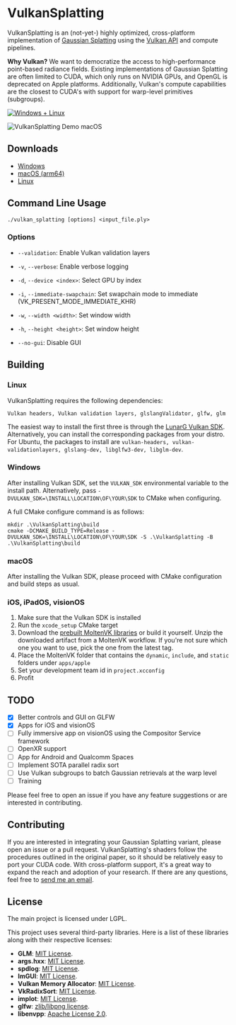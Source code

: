 # VulkanSplatting

VulkanSplatting is an (not-yet-) highly optimized, cross-platform implementation
of [Gaussian Splatting](https://repo-sam.inria.fr/fungraph/3d-gaussian-splatting/) using
the [Vulkan API](https://www.khronos.org/vulkan/) and compute pipelines.

**Why Vulkan?** We want to democratize the access to high-performance point-based radiance fields.
Existing implementations of Gaussian Splatting are often limited to CUDA, which only runs on NVIDIA GPUs, 
and OpenGL is deprecated on Apple platforms. Additionally, Vulkan's compute capabilities are the closest to CUDA's 
with support for warp-level primitives (subgroups).

[![Windows + Linux](https://github.com/shg8/VulkanSplatting/actions/workflows/cmake-multi-platform.yml/badge.svg?branch=main)](https://github.com/shg8/VulkanSplatting/actions/workflows/cmake-multi-platform.yml)

![VulkanSplatting Demo macOS](https://github.com/shg8/VulkanSplatting/assets/38004233/66542056-ce30-4998-a612-dd4f6792599e)

## Downloads
* [Windows](https://github.com/shg8/VulkanSplatting/releases/download/nightly/vulkan_splatting_viewer-windows-latest-amd64-nightly)
* [macOS (arm64)](https://github.com/shg8/VulkanSplatting/releases/download/nightly/vulkan_splatting_viewer-macos-14-arm64-nightly)
* [Linux](https://github.com/shg8/VulkanSplatting/releases/download/nightly/vulkan_splatting_viewer-ubuntu-latest-amd64-nightly)

## Command Line Usage

```
./vulkan_splatting [options] <input_file.ply>
```

### Options

- `--validation`: Enable Vulkan validation layers

- `-v`, `--verbose`: Enable verbose logging

- `-d`, `--device <index>`: Select GPU by index

- `-i`, `--immediate-swapchain`: Set swapchain mode to immediate (VK_PRESENT_MODE_IMMEDIATE_KHR)

- `-w`, `--width <width>`: Set window width

- `-h`, `--height <height>`: Set window height

- `--no-gui`: Disable GUI

## Building

### Linux

VulkanSplatting requires the following dependencies:

`Vulkan headers, Vulkan validation layers, glslangValidator, glfw, glm`

The easiest way to install the first three is through the [LunarG Vulkan SDK](https://www.lunarg.com/vulkan-sdk/).
Alternatively, you can install the corresponding packages from your distro. For Ubuntu, the packages to install
are `vulkan-headers, vulkan-validationlayers, glslang-dev, libglfw3-dev, libglm-dev`.

### Windows

After installing Vulkan SDK, set the `VULKAN_SDK` environmental variable to the install path. Alternatively,
pass `-DVULKAN_SDK=\INSTALL\LOCATION\OF\YOUR\SDK` to CMake when configuring.

A full CMake configure command is as follows:

```
mkdir .\VulkanSplatting\build
cmake -DCMAKE_BUILD_TYPE=Release -DVULKAN_SDK=\INSTALL\LOCATION\OF\YOUR\SDK -S .\VulkanSplatting -B .\VulkanSplatting\build
```

### macOS

After installing the Vulkan SDK, please proceed with CMake configuration and build steps as usual.

### iOS, iPadOS, visionOS
1. Make sure that the Vulkan SDK is installed
2. Run the `xcode_setup` CMake target
3. Download the [prebuilt MoltenVK libraries](https://github.com/KhronosGroup/MoltenVK/actions) or build it yourself. Unzip the downloaded artifact from a MoltenVK workflow. If you're not sure which one you want to use, pick the one from the latest tag.
4. Place the MoltenVK folder that contains the `dynamic`, `include`, and `static` folders under `apps/apple`
5. Set your development team id in `project.xcconfig`
6. Profit

## TODO

- [x] Better controls and GUI on GLFW
- [x] Apps for iOS and visionOS
- [ ] Fully immersive app on visionOS using the Compositor Service framework
- [ ] OpenXR support
- [ ] App for Android and Qualcomm Spaces
- [ ] Implement SOTA parallel radix sort
- [ ] Use Vulkan subgroups to batch Gaussian retrievals at the warp level
- [ ] Training

Please feel free to open an issue if you have any feature suggestions or are interested in contributing.

## Contributing
If you are interested in integrating your Gaussian Splatting variant, please open an issue or a pull request.
VulkanSplatting's shaders follow the procedures outlined in the original paper, so it should be relatively
easy to port your CUDA code. With cross-platform support, it's a great way to expand the reach and adoption of your research.
If there are any questions, feel free to [send me an email](mailto:me@stevengao.net).

## License

The main project is licensed under LGPL.

This project uses several third-party libraries. Here is a list of these libraries along with their respective licenses:

- **GLM**: [MIT License](https://opensource.org/licenses/MIT).
- **args.hxx**: [MIT License](https://opensource.org/licenses/MIT).
- **spdlog**: [MIT License](https://opensource.org/licenses/MIT).
- **ImGUI**: [MIT License](https://opensource.org/licenses/MIT).
- **Vulkan Memory Allocator**: [MIT License](https://opensource.org/licenses/MIT).
- **VkRadixSort**: [MIT License](https://opensource.org/licenses/MIT).
- **implot**: [MIT License](https://opensource.org/licenses/MIT).
- **glfw**: [zlib/libpng license](https://www.glfw.org/license.html).
- **libenvpp**: [Apache License 2.0](https://www.apache.org/licenses/LICENSE-2.0).
